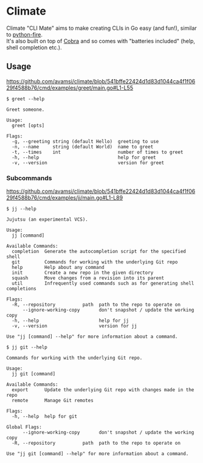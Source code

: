 # Climate

Climate "CLI Mate" aims to make creating CLIs in Go easy (and fun!), similar to
[python-fire](https://github.com/google/python-fire).  
It's also built on top of [Cobra](https://github.com/spf13/cobra) and so comes
with "batteries included" (help, shell completion etc.).

## Usage

https://github.com/avamsi/climate/blob/541bffe22424d1d83d1044ca4f1f0629f4588b76/cmd/examples/greet/main.go#L1-L55

```
$ greet --help

Greet someone.

Usage:
  greet [opts]

Flags:
  -g, --greeting string (default Hello)  greeting to use
  -n, --name     string (default World)  name to greet
  -t, --times    int                     number of times to greet
  -h, --help                             help for greet
  -v, --version                          version for greet
```

### Subcommands

https://github.com/avamsi/climate/blob/541bffe22424d1d83d1044ca4f1f0629f4588b76/cmd/examples/jj/main.go#L1-L89

```
$ jj --help

Jujutsu (an experimental VCS).

Usage:
  jj [command]

Available Commands:
  completion  Generate the autocompletion script for the specified shell
  git         Commands for working with the underlying Git repo
  help        Help about any command
  init        Create a new repo in the given directory
  squash      Move changes from a revision into its parent
  util        Infrequently used commands such as for generating shell completions

Flags:
  -R, --repository          path  path to the repo to operate on
      --ignore-working-copy       don't snapshot / update the working copy
  -h, --help                      help for jj
  -v, --version                   version for jj

Use "jj [command] --help" for more information about a command.
```

```
$ jj git --help

Commands for working with the underlying Git repo.

Usage:
  jj git [command]

Available Commands:
  export      Update the underlying Git repo with changes made in the repo
  remote      Manage Git remotes

Flags:
  -h, --help  help for git

Global Flags:
      --ignore-working-copy       don't snapshot / update the working copy
  -R, --repository          path  path to the repo to operate on

Use "jj git [command] --help" for more information about a command.
```
